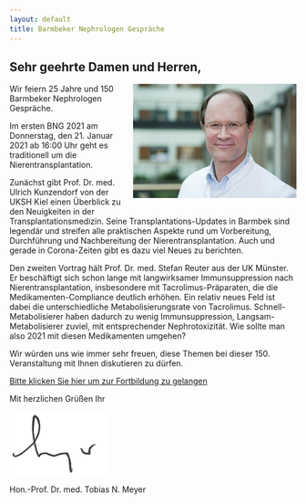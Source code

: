 ```yaml
---
layout: default
title: Barmbeker Nephrologen Gespräche
---
```

## Sehr geehrte Damen und Herren,

<img src="/assets/images/CA_Meyer.jpg" height="200rem" style="float:right; margin-left:20px; margin-bottom:20px;">
Wir feiern 25 Jahre und 150 Barmbeker Nephrologen Gespräche.  

Im ersten BNG 2021 am Donnerstag, den 21. Januar 2021 ab 16:00 Uhr geht es traditionell um die Nierentransplantation.  

Zunächst gibt Prof. Dr. med. Ulrich Kunzendorf von der UKSH Kiel einen Überblick zu den Neuigkeiten in der Transplantationsmedizin. Seine Transplantations-Updates in Barmbek sind legendär und streifen alle praktischen Aspekte rund um Vorbereitung, Durchführung und Nachbereitung der Nierentransplantation. Auch und gerade in Corona-Zeiten gibt es dazu viel Neues zu berichten.  

Den zweiten Vortrag hält Prof. Dr. med. Stefan Reuter aus der UK Münster. Er beschäftigt sich schon lange mit langwirksamer Immunsuppression nach Nierentransplantation, insbesondere mit Tacrolimus-Präparaten, die die Medikamenten-Compliance deutlich erhöhen. Ein relativ neues Feld ist dabei die unterschiedliche Metabolisierungsrate von Tacrolimus. Schnell-Metabolisierer haben dadurch zu wenig Immunsuppression, Langsam-Metabolisierer zuviel, mit entsprechender Nephrotoxizität. Wie sollte man also 2021 mit diesen Medikamenten umgehen?  

Wir würden uns wie immer sehr freuen, diese Themen bei dieser 150. Veranstaltung mit Ihnen diskutieren zu dürfen.  

<a class="button" href="https://teams.microsoft.com/l/meetup-join/19%3ameeting_MTFhZjE5YmYtZjgwYS00YWRkLWIwMjItNDJjMTU5OTIwMjc5%40thread.v2/0?context=%7b%22Tid%22%3a%22e6160a47-a12e-4ab1-be56-bddd09456693%22%2c%22Oid%22%3a%2254de3200-43af-4cbb-8fde-9d0457be7bcb%22%7d" target="_blank">Bitte klicken Sie hier um zur Fortbildung zu gelangen</a>  

Mit herzlichen Grüßen Ihr  

![Unterschrift Prof. Meyer](/assets/images/unterschrift-meyer.png)  

Hon.-Prof. Dr. med. Tobias N. Meyer  
